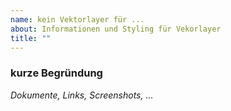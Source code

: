 ```yaml
---
name: kein Vektorlayer für ...
about: Informationen und Styling für Vekorlayer
title: ""
---
```


### kurze Begründung

_Dokumente, Links, Screenshots, ..._
